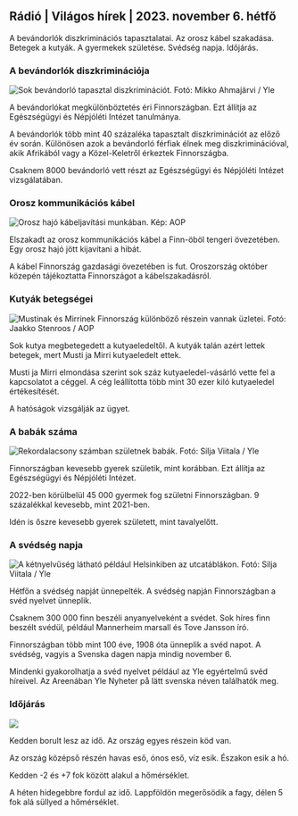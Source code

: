 ## Rádió \| Világos hírek \| 2023. november 6. hétfő

A bevándorlók diszkriminációs tapasztalatai. Az orosz kábel szakadása. Betegek a kutyák. A gyermekek születése. Svédség napja. Időjárás.

### A bevándorlók diszkriminációja

![Sok bevándorló tapasztal diszkriminációt. Fotó: Mikko Ahmajärvi / Yle](https://images.cdn.yle.fi/image/upload/c_crop,h_2485,w_4419,x_0,y_114/ar_1.7777777777777777,c_fill,g_faces/,h_1610/w_prloadq_auto:eco/f_auto/fl_lossy/v1698074800/39-115894164df61298ec3e)

A bevándorlókat megkülönböztetés éri Finnországban. Ezt állítja az Egészségügyi és Népjóléti Intézet tanulmánya.

A bevándorlók több mint 40 százaléka tapasztalt diszkriminációt az előző év során. Különösen azok a bevándorló férfiak élnek meg diszkriminációval, akik Afrikából vagy a Közel-Keletről érkeztek Finnországba.

Csaknem 8000 bevándorló vett részt az Egészségügyi és Népjóléti Intézet vizsgálatában.

### Orosz kommunikációs kábel

![Orosz hajó kábeljavítási munkában. Kép: AOP](https://images.cdn.yle.fi/image/upload/c_crop,h_3283,w_5838,x_0,y_380/ar_1.777777777777777,c_fill,g_faces,h_675,w_pr_120:co/q_pr_120.co./f_auto/fl_lossy/v1699268142/39-11962776548c5acae94c)

Elszakadt az orosz kommunikációs kábel a Finn-öböl tengeri övezetében. Egy orosz hajó jött kijavítani a hibát.

A kábel Finnország gazdasági övezetében is fut. Oroszország október közepén tájékoztatta Finnországot a kábelszakadásról.

### Kutyák betegségei

![Mustinak és Mirrinek Finnország különböző részein vannak üzletei. Fotó: Jaakko Stenroos / AOP](https://images.cdn.yle.fi/image/upload/c_crop,h_2746,w_4883,x_0,y_452/ar_1.7777777777777777,c_fill,g_faces/,h_1210/wd_170.q_auto:eco/f_auto/fl_lossy/v1699194714/39-11960056547a6fe024cd)

Sok kutya megbetegedett a kutyaeledeltől. A kutyák talán azért lettek betegek, mert Musti ja Mirri kutyaeledelt ettek.

Musti ja Mirri elmondása szerint sok száz kutyaeledel-vásárló vette fel a kapcsolatot a céggel. A cég leállította több mint 30 ezer kiló kutyaeledel értékesítését.

A hatóságok vizsgálják az ügyet.

### A babák száma

![Rekordalacsony számban születnek babák. Fotó: Silja Viitala / Yle](https://images.cdn.yle.fi/image/upload/c_crop,h_2812,w_5000,x_0,y_233/ar_1.7777777777777777,c_fill,g_faces,h_120./w_pr_675,/wq_auto:eco/f_auto/fl_lossy/v1697805617/39-1189261653274b0907f5)

Finnországban kevesebb gyerek születik, mint korábban. Ezt állítja az Egészségügyi és Népjóléti Intézet.

2022-ben körülbelül 45 000 gyermek fog születni Finnországban. 9 százalékkal kevesebb, mint 2021-ben.

Idén is őszre kevesebb gyerek született, mint tavalyelőtt.

### A svédség napja

![A kétnyelvűség látható például Helsinkiben az utcatáblákon. Fotó: Silja Viitala / Yle](https://images.cdn.yle.fi/image/upload/c_crop,h_2813,w_5000,x_0,y_0/ar_1.7777777777777777,c_fill,g_faces,h_675,0.dpr1_200,0/1_200q_auto:eco/f_auto/fl_lossy/v1615970514/39-7850546051bda715b05)

Hétfőn a svédség napját ünnepelték. A svédség napján Finnországban a svéd nyelvet ünneplik.

Csaknem 300 000 finn beszéli anyanyelveként a svédet. Sok híres finn beszélt svédül, például Mannerheim marsall és Tove Jansson író.

Finnországban több mint 100 éve, 1908 óta ünneplik a svéd napot. A svédség, vagyis a Svenska dagen napja mindig november 6.

Mindenki gyakorolhatja a svéd nyelvet például az Yle egyértelmű svéd híreivel. Az Areenában Yle Nyheter på lätt svenska néven találhatók meg.

### Időjárás

![](https://images.cdn.yle.fi/image/upload/c_crop,h_1080,w_1919,x_0,y_0/ar_1.7777777777777777,c_fill,g_faces,h_675,w_1200/0/q_:autoe.f_auto/fl_lossy/v1699290254/39-119671665491c7602c1a)

Kedden borult lesz az idő. Az ország egyes részein köd van.

Az ország középső részén havas eső, ónos eső, víz esik. Északon esik a hó.

Kedden -2 és +7 fok között alakul a hőmérséklet.

A héten hidegebbre fordul az idő. Lappföldön megerősödik a fagy, délen 5 fok alá süllyed a hőmérséklet.